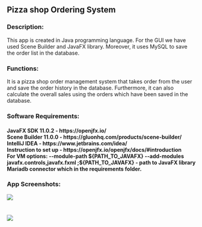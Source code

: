 <h2> Pizza shop Ordering System </h2> 

<h3> Description: </h3>
This app is created in Java programming language. For the GUI we have used Scene Builder and JavaFX library. Moreover, it uses MySQL to save the order list in the database.

<h3> Functions: </h3>
It is a pizza shop order management system that takes order from the user and save the order history in the database. Furthermore, it can also calculate the overall sales using the orders which have been saved in the database.  

<h3> Software Requirements: </h3>
<h4>JavaFX SDK 11.0.2 -  https://openjfx.io/ <br>
Scene Builder 11.0.0 - https://gluonhq.com/products/scene-builder/ <br>
IntelliJ IDEA - https://www.jetbrains.com/idea/ <br>
Instruction to set up - https://openjfx.io/openjfx/docs/#introduction <br> 
For VM options: --module-path ${PATH_TO_JAVAFX} --add-modules javafx.controls,javafx.fxml ;${PATH_TO_JAVAFX} - path to JavaFX library <br>
Mariadb connector which in the requirements folder.</h4>


<h3> App Screenshots: </h3>

![](img/)
#
![](img/)
